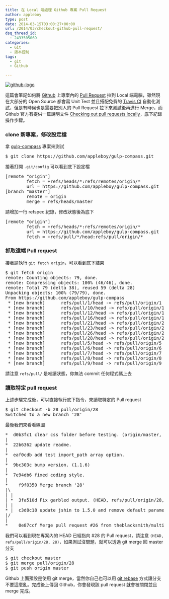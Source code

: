 ```yaml
---
title: 在 Local 端處理 Github 專案 Pull Request
author: appleboy
type: post
date: 2014-03-15T03:00:27+00:00
url: /2014/03/checkout-github-pull-request/
dsq_thread_id:
  - 2433505069
categories:
  - Git
  - 版本控制
tags:
  - git
  - Github

---
```

<a data-flickr-embed="true"  href="https://www.flickr.com/photos/appleboy/13158675193/" title="github-logo"><img src="https://i2.wp.com/farm3.staticflickr.com/2238/13158675193_2892abac95.jpg?resize=500%2C198&#038;ssl=1" alt="github-logo" data-recalc-dims="1" /></a>

這篇會筆記如何將 [Github][1] 上專案內的 [Pull Request][2] 拉到 Local 端電腦，雖然現在大部分的 Open Source 都會寫 Unit Test 並且搭配免費的 [Travis CI][3] 自動化測試，但是有時候也是需要把別人的 Pull Request 拉下來測試後再進行 Merge，而 Github 官方有提供一篇說明文件 [Checking out pull requests locally][4]，底下紀錄操作步驟。

<!--more-->

### clone 新專案，修改設定檔

拿 [gulp-compass][5] 專案來測試

<div>
  <pre class="brush: bash; title: ; notranslate" title="">$ git clone https://github.com/appleboy/gulp-compass.git</pre>
</div>

接著打開 `.git/config` 可以看到底下設定檔

<div>
  <pre class="brush: bash; title: ; notranslate" title="">[remote "origin"]
        fetch = +refs/heads/*:refs/remotes/origin/*
        url = https://github.com/appleboy/gulp-compass.git
[branch "master"]
        remote = origin
        merge = refs/heads/master</pre>
</div>

請增加一行 refspec 紀錄，修改狀態後為底下

<div>
  <pre class="brush: bash; title: ; notranslate" title="">[remote "origin"]
        fetch = +refs/heads/*:refs/remotes/origin/*
        url = https://github.com/appleboy/gulp-compass.git
        fetch = +refs/pull/*/head:refs/pull/origin/*</pre>
</div>

### 抓取遠端 Pull request

接著請執行 `git fetch origin`，可以看到底下結果

<div>
  <pre class="brush: bash; title: ; notranslate" title="">$ git fetch origin
remote: Counting objects: 79, done.
remote: Compressing objects: 100% (46/46), done.
remote: Total 79 (delta 38), reused 59 (delta 28)
Unpacking objects: 100% (79/79), done.
From https://github.com/appleboy/gulp-compass
 * [new branch]      refs/pull/1/head -> refs/pull/origin/1
 * [new branch]      refs/pull/10/head -> refs/pull/origin/10
 * [new branch]      refs/pull/12/head -> refs/pull/origin/12
 * [new branch]      refs/pull/16/head -> refs/pull/origin/16
 * [new branch]      refs/pull/21/head -> refs/pull/origin/21
 * [new branch]      refs/pull/23/head -> refs/pull/origin/23
 * [new branch]      refs/pull/26/head -> refs/pull/origin/26
 * [new branch]      refs/pull/28/head -> refs/pull/origin/28
 * [new branch]      refs/pull/5/head -> refs/pull/origin/5
 * [new branch]      refs/pull/6/head -> refs/pull/origin/6
 * [new branch]      refs/pull/7/head -> refs/pull/origin/7
 * [new branch]      refs/pull/8/head -> refs/pull/origin/8
 * [new branch]      refs/pull/9/head -> refs/pull/origin/9</pre>
</div>

請注意 `refs/pull/` 是唯讀狀態，你無法 commit 任何程式碼上去

### 讀取特定 pull request

上述步驟完成後，可以直接執行底下指令，來讀取特定的 Pull request

<div>
  <pre class="brush: bash; title: ; notranslate" title="">$ git checkout -b 28 pull/origin/28
Switched to a new branch '28'</pre>
</div>

最後我們來看看線圖

<div>
  <pre class="brush: bash; title: ; notranslate" title="">*  d0b3fc1 clear css folder before testing. (origin/master, origin/HEAD, master)
|  
*  22b6362 update readme.
|  
*  eaf0cdb add test import_path array option.
|  
*  9bc303c bump version. (1.1.6)
|  
*  7e94db6 fixed coding style.
|    
*    f9f0350 Merge branch '28'
|\  
| |   
| *  3fa510d Fix garbled output. (HEAD, refs/pull/origin/28, 28)
| |   
* |  c3d8c18 update jshin to 1.5.0 and remove default parameter ".jshintrc".
|/  
|    
*    0e87ccf Merge pull request #26 from theblacksmith/multiple-import-paths</pre>
</div>

我們可以看到現在專案內的 HEAD 已經指向 #28 的 Pull request，請注意 `(HEAD, refs/pull/origin/28, 28)`，如果測試沒問題，就可以透過 git merge 回 master 分支

<div>
  <pre class="brush: bash; title: ; notranslate" title="">$ git checkout master
$ git merge pull/origin/28
$ git push origin master</pre>
</div>

Github 上面預設是使用 git merge，當然你自己也可以用 [git rebase][6] 方式讓分支不要這麼亂。完成後上傳回 Github，你會發現該 pull request 就會被關閉並且 merge 完成。

 [1]: https://github.com/
 [2]: https://help.github.com/articles/using-pull-requests
 [3]: https://travis-ci.org/
 [4]: https://help.github.com/articles/checking-out-pull-requests-locally
 [5]: https://github.com/appleboy/gulp-compass
 [6]: http://git-scm.com/book/en/Git-Branching-Rebasing